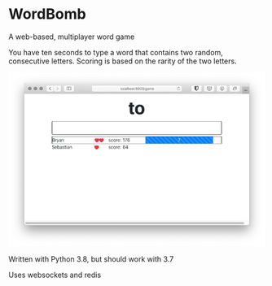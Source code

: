 # WordBomb
A web-based, multiplayer word game

You have ten seconds to type a word that contains two random, consecutive letters.
Scoring is based on the rarity of the two letters.

![ScreenShot](screenshot.png)

Written with Python 3.8, but should work with 3.7

Uses websockets and redis
